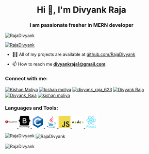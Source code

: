 <h1 align="center">Hi 👋, I'm Divyank Raja</h1>
<h3 align="center">I am passionate fresher in MERN developer</h3>

<p align="left"> <img src="https://komarev.com/ghpvc/?username=RajaDivyank&label=Profile%20views&color=0e75b6&style=flat" alt="RajaDivyank" /> </p>

<p align="left"> <a href="https://github.com/ryo-ma/github-profile-trophy"><img src="https://github-profile-trophy.vercel.app/?username=RajaDivyank" alt="RajaDivyank" /></a> </p>

- 👨‍💻 All of my projects are available at [github.com/RajaDivyank](github.com/RajaDivyank)

- 📫 How to reach me **divyankraja1@gmail.com**

<h3 align="left">Connect with me:</h3>
<p align="left">
<a href="[https://www.linkedin.com/in/](https://www.linkedin.com/in/divyank-raja-53771925b)" target="blank"><img align="center" src="https://raw.githubusercontent.com/rahuldkjain/github-profile-readme-generator/master/src/images/icons/Social/linked-in-alt.svg" alt="Kishan Moliya" height="30" width="40" /></a>
<a href="https://twitter.com/RajaDivyank232" target="blank"><img align="center" src="https://raw.githubusercontent.com/rahuldkjain/github-profile-readme-generator/master/src/images/icons/Social/twitter.svg" alt="kishan moliya" height="30" width="40" /></a>
<a href="https://instagram.com/divyank_raja_623" target="blank"><img align="center" src="https://raw.githubusercontent.com/rahuldkjain/github-profile-readme-generator/master/src/images/icons/Social/instagram.svg" alt="divyank_raja_623" height="30" width="40" /></a>
<a href="https://codesandbox.com/" target="blank"><img align="center" src="https://raw.githubusercontent.com/rahuldkjain/github-profile-readme-generator/master/src/images/icons/Social/codesandbox.svg" alt="Divyank Raja" height="30" width="40" /></a>
<a href="https://www.codechef.com/users/dietrjk_58" target="blank"><img align="center" src="https://cdn.jsdelivr.net/npm/simple-icons@3.1.0/icons/codechef.svg" alt="Divyank_Raja" height="30" width="40" /></a>
<a href="https://www.hackerrank.com/DivyankRaja" target="blank"><img align="center" src="https://raw.githubusercontent.com/rahuldkjain/github-profile-readme-generator/master/src/images/icons/Social/hackerrank.svg" alt="kishan moliya" height="30" width="40" /></a>
</p>

<h3 align="left">Languages and Tools:</h3>
<p align="left"> <a href="https://angular.io" target="_blank" rel="noreferrer"> <img src="https://raw.githubusercontent.com/devicons/devicon/master/icons/angularjs/angularjs-original-wordmark.svg" alt="angularjs" width="40" height="40"/> </a> <a href="https://getbootstrap.com" target="_blank" rel="noreferrer"> <img src="https://raw.githubusercontent.com/devicons/devicon/master/icons/bootstrap/bootstrap-plain-wordmark.svg" alt="bootstrap" width="40" height="40"/> </a> <a href="https://www.cprogramming.com/" target="_blank" rel="noreferrer"> <img src="https://raw.githubusercontent.com/devicons/devicon/master/icons/c/c-original.svg" alt="c" width="40" height="40"/> </a> <a href="https://www.java.com" target="_blank" rel="noreferrer"> <img src="https://raw.githubusercontent.com/devicons/devicon/master/icons/java/java-original.svg" alt="java" width="40" height="40"/> </a> <a href="https://developer.mozilla.org/en-US/docs/Web/JavaScript" target="_blank" rel="noreferrer"> <img src="https://raw.githubusercontent.com/devicons/devicon/master/icons/javascript/javascript-original.svg" alt="javascript" width="40" height="40"/> </a> <a href="https://nodejs.org" target="_blank" rel="noreferrer"> <img src="https://raw.githubusercontent.com/devicons/devicon/master/icons/nodejs/nodejs-original-wordmark.svg" alt="nodejs" width="40" height="40"/> </a> <a href="https://reactjs.org/" target="_blank" rel="noreferrer"> <img src="https://raw.githubusercontent.com/devicons/devicon/master/icons/react/react-original-wordmark.svg" alt="react" width="40" height="40"/> </a> </p>

<p><img align="left" src="https://github-readme-stats.vercel.app/api/top-langs?username=RajaDivyank&show_icons=true&locale=en&layout=compact" alt="RajaDivyank" /></p>

<p>&nbsp;<img align="center" src="https://github-readme-stats.vercel.app/api?username=RajaDivyank&show_icons=true&locale=en" alt="RajaDivyank" /></p>

<p><img align="center" src="https://github-readme-streak-stats.herokuapp.com/?user=RajaDivyank&" alt="RajaDivyank" /></p>

